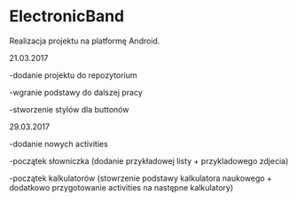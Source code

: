 # ElectronicBand
Realizacja projektu na platformę Android.

21.03.2017

-dodanie projektu do repozytorium

-wgranie podstawy do dalszej pracy

-stworzenie stylów dla buttonów

29.03.2017

-dodanie nowych activities

-początek słowniczka (dodanie przykładowej listy + przykladowego zdjecia)

-początek kalkulatorów (stowrzenie podstawy kalkulatora naukowego + dodatkowo przygotowanie activities na następne kalkulatory)

